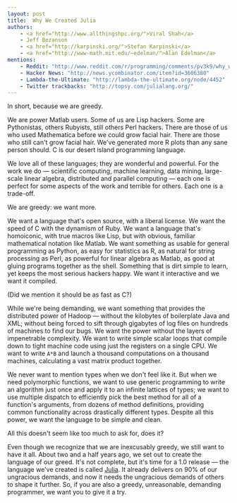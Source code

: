 ```yaml
---
layout: post
title:  Why We Created Julia
authors:
    - <a href="http://www.allthingshpc.org/">Viral Shah</a>
    - Jeff Bezanson
    - <a href="http://karpinski.org/">Stefan Karpinski</a>
    - <a href="http://www-math.mit.edu/~edelman/">Alan Edelman</a>
mentions:
    - Reddit: "http://www.reddit.com/r/programming/comments/pv3k9/why_we_created_julia_a_new_programming_language/"
    - Hacker News: "http://news.ycombinator.com/item?id=3606380"
    - Lambda-the-Ultimate: "http://lambda-the-ultimate.org/node/4452"
    - Twitter trackbacks: "http://topsy.com/julialang.org/"
---
```


In short, because we are greedy.

We are power Matlab users.
Some of us are Lisp hackers.
Some are Pythonistas, others Rubyists, still others Perl hackers.
There are those of us who used Mathematica before we could grow facial hair.
There are those who still can't grow facial hair.
We've generated more R plots than any sane person should.
C is our desert island programming language.

We love all of these languages;
they are wonderful and powerful.
For the work we do — scientific computing, machine learning, data mining, large-scale linear algebra, distributed and parallel computing — each one is perfect for some aspects of the work and terrible for others.
Each one is a trade-off.

We are greedy: we want more.

We want a language that's open source, with a liberal license.
We want the speed of C with the dynamism of Ruby.
We want a language that's homoiconic, with true macros like Lisp, but with obvious, familiar mathematical notation like Matlab.
We want something as usable for general programming as Python,
as easy for statistics as R,
as natural for string processing as Perl,
as powerful for linear algebra as Matlab,
as good at gluing programs together as the shell.
Something that is dirt simple to learn, yet keeps the most serious hackers happy.
We want it interactive and we want it compiled.

(Did we mention it should be as fast as C?)

While we're being demanding, we want something that provides the distributed power of Hadoop — without the kilobytes of boilerplate Java and XML;
without being forced to sift through gigabytes of log files on hundreds of machines to find our bugs.
We want the power without the layers of impenetrable complexity.
We want to write simple scalar loops that compile down to tight machine code using just the registers on a single CPU.
We want to write `A*B` and launch a thousand computations on a thousand machines, calculating a vast matrix product together.

We never want to mention types when we don't feel like it.
But when we need polymorphic functions, we want to use generic programming to write an algorithm just once and apply it to an infinite lattices of types;
we want to use multiple dispatch to efficiently pick the best method for all of a function's arguments, from dozens of method definitions, providing common functionality across drastically different types.
Despite all this power, we want the language to be simple and clean.

All this doesn't seem like too much to ask for, does it?

Even though we recognize that we are inexcusably greedy, we still want to have it all.
About two and a half years ago, we set out to create the language of our greed.
It's not complete, but it's time for a 1.0 release — the language we've created is called [Julia](/).
It already delivers on 90% of our ungracious demands, and now it needs the ungracious demands of others to shape it further.
So, if you are also a greedy, unreasonable, demanding programmer, we want you to give it a try.

